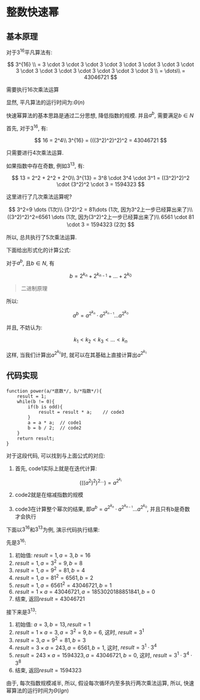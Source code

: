 # 整数快速幂

## 基本原理

对于$3^{16}$平凡算法有:

$$
3^{16} \\
= 3 \cdot 3 \cdot 3 \cdot 3 \cdot 3 \cdot 3 \cdot 3 \cdot 3 \cdot 3 \cdot 3 \cdot 3 \cdot 3 \cdot 3 \cdot 3 \cdot 3 \cdot 3 \\
= \dots\\
= 43046721
$$

需要执行16次乘法运算

显然, 平凡算法的运行时间为:$\Theta(n)$


快速幂算法的基本思路是通过二分思想, 降低指数的规模. 并且$a^b$, 需要满足$b\in N$

首先, 对于$3^{16}$, 有:

$$
16 = 2^4\\
3^{16} = (((3^2)^2)^2)^2 = 43046721
$$

只需要进行4次乘法运算.

如果指数中存在奇数, 例如$3^{13}$, 有:

$$
13 = 2^2 + 2^2 + 2^0\\
3^{13} = 3^8 \cdot 3^4 \cdot 3^1 = ((3^2)^2)^2 \cdot (3^2)^2 \cdot 3 = 1594323
$$

这里进行了几次乘法运算呢?

$$
3^2=9 \dots (1次)\\
(3^2)^2 = 81\dots (1次, 因为3^2上一步已经算出来了)\\
((3^2)^2)^2=6561 \dots (1次, 因为(3^2)^2上一步已经算出来了)\\
6561 \cdot 81 \cdot 3 = 1594323 (2次)
$$

所以, 总共执行了5次乘法运算.

下面给出形式化的计算公式:

对于$a^b$, 且$b\in N$, 有

$$
b = 2^{k_n} + 2^{k_{n-1}} + \dots + 2^{k_0}
$$

> 二进制原理

所以:

$$
a^b = a^{2^{k_n}} \cdot a^{2^{k_{n-1}}} \dots a^{2^{k_0}}
$$

并且, 不妨认为:

$$
k_1 < k_2 < k_3 < \dots < k_n
$$

这样, 当我们计算出$a^{2^{k_0}}$时, 就可以在其基础上直接计算出$a^{2^{k_1}}$


## 代码实现

```code
function power(a/*底数*/, b/*指数*/){
    result = 1;
    while(b != 0){
        if(b is odd){
            result = result * a;    // code3
        }
        a = a * a;  // code1
        b = b / 2;  // code2
    }
    return result;
}
```

对于这段代码, 可以找到与上面公式的对应:

1. 首先, code1实际上就是在迭代计算:

$$
(((a^2)^2)^{2\dots})=a^{2^{k_i}}
$$

2. code2就是在缩减指数的规模

3. code3在计算整个幂次的结果, 即$a^b = a^{2^{k_n}} \cdot a^{2^{k_{n-1}}} \dots a^{2^{k_0}}$, 并且只有b是奇数才会执行

下面以$3^{16}$和$3^{13}$为例, 演示代码执行结果:

先是$3^{16}$:

1. 初始值: $result = 1, a = 3, b = 16$
2. $result = 1, a = 3^2 = 9, b = 8$
3. $result = 1, a = 9^2 = 81, b = 4$
4. $result = 1, a = 81^2 = 6561, b = 2$
5. $result = 1, a = 6561^2 = 43046721, b = 1$
6. $result = 1 \times a = 43046721, a = 1853020188851841, b = 0$
7. 结束, 返回$result=43046721$

接下来是$3^{13}$:

1. 初始值: $a = 3, b = 13, result = 1$
2. $result = 1 \times a = 3, a = 3^2 = 9, b = 6$, 这时, $result = 3^1$
3. $result = 3, a = 9^2 = 81, b = 3$
4. $result = 3 \times a = 243, a = 6561, b = 1$, 这时, $result = 3^1 \cdot 3^4$
5. $result = 243 \times a = 1594323, a = 43046721, b = 0$, 这时, $result = 3^1 \cdot 3^4 \cdot 3^8$
6. 结束, 返回$result=1594323$


由于, 每次指数规模减半, 所以, 假设每次循环内至多执行两次乘法运算, 所以, 快速幂算法的运行时间为$\Theta(lgn)$